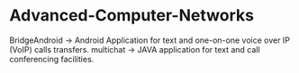 # Advanced-Computer-Networks
BridgeAndroid -> Android Application for text and one-on-one voice over IP (VoIP) calls transfers.
multichat -> JAVA application for text and call conferencing facilities.
